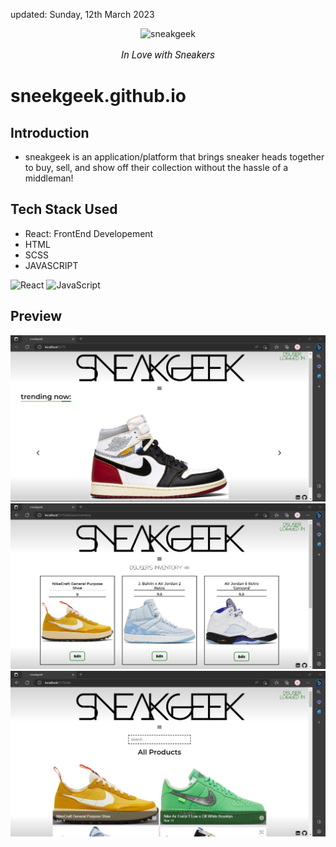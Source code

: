 
   updated: Sunday, 12th March 2023

<div align=center>
        <img width=200 src="public/sneakgeek.ico" alt="sneakgeek">
    </a>
    <p style="font-family: roboto, calibri; font-size:12pt; font-style:italic"> In Love with Sneakers </p>
    </a>
</div>

# sneekgeek.github.io

## Introduction

-   sneakgeek is an application/platform that brings sneaker heads together to buy, sell, and show off their collection without the hassle of a middleman!

## Tech Stack Used

-   React: FrontEnd Developement
-   HTML
-   SCSS
-   JAVASCRIPT

![React](https://img.shields.io/badge/react-%2320232a.svg?style=for-the-badge&logo=react&logoColor=%2361DAFB)
![JavaScript](https://img.shields.io/badge/javascript-%23323330.svg?style=for-the-badge&logo=javascript&logoColor=%23F7DF1E) 

## Preview

![alt](./public/site_pic1.jpg)
![alt](./public/site_pic2.jpg)
![alt](./public/site_pic3.jpg)



[line]: https://user-images.githubusercontent.com/75939390/137615281-3a875960-92cc-407f-97fe-fd2319bdb252.png
